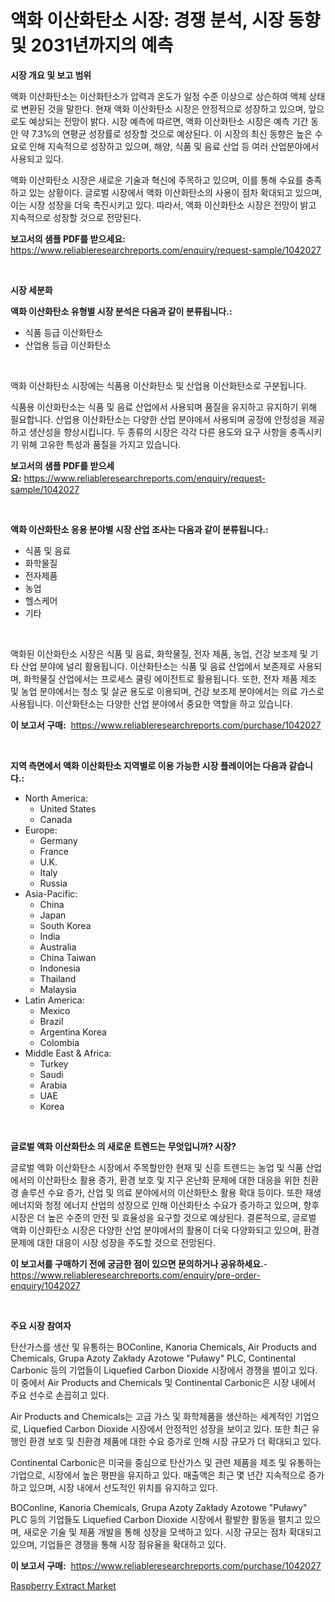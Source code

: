 <p><h1>액화 이산화탄소 시장: 경쟁 분석, 시장 동향 및 2031년까지의 예측</h1></p><p><strong>시장 개요 및 보고 범위</strong></p>
<p><p>액화 이산화탄소는 이산화탄소가 압력과 온도가 일정 수준 이상으로 상슨하여 액체 상태로 변환된 것을 말한다. 현재 액화 이산화탄소 시장은 안정적으로 성장하고 있으며, 앞으로도 예상되는 전망이 밝다. 시장 예측에 따르면, 액화 이산화탄소 시장은 예측 기간 동안 약 7.3%의 연평균 성장률로 성장할 것으로 예상된다. 이 시장의 최신 동향은 높은 수요로 인해 지속적으로 성장하고 있으며, 해양, 식품 및 음료 산업 등 여러 산업분야에서 사용되고 있다.</p><p>액화 이산화탄소 시장은 새로운 기술과 혁신에 주목하고 있으며, 이를 통해 수요를 충족하고 있는 상황이다. 글로벌 시장에서 액화 이산화탄소의 사용이 점차 확대되고 있으며, 이는 시장 성장을 더욱 촉진시키고 있다. 따라서, 액화 이산화탄소 시장은 전망이 밝고 지속적으로 성장할 것으로 전망된다.</p></p>
<p><strong>보고서의 샘플 PDF를 받으세요:</strong> <a href="https://www.reliableresearchreports.com/enquiry/request-sample/1042027">https://www.reliableresearchreports.com/enquiry/request-sample/1042027</a></p>
<p>&nbsp;</p>
<p><strong>시장 세분화</strong></p>
<p><strong>액화 이산화탄소 유형별 시장 분석은 다음과 같이 분류됩니다.:</strong></p>
<p><ul><li>식품 등급 이산화탄소</li><li>산업용 등급 이산화탄소</li></ul></p>
<p>&nbsp;</p>
<p><p>액화 이산화탄소 시장에는 식품용 이산화탄소 및 산업용 이산화탄소로 구분됩니다. </p><p>식품용 이산화탄소는 식품 및 음료 산업에서 사용되며 품질을 유지하고 유지하기 위해 필요합니다. 산업용 이산화탄소는 다양한 산업 분야에서 사용되며 공정에 안정성을 제공하고 생산성을 향상시킵니다. 두 종류의 시장은 각각 다른 용도와 요구 사항을 충족시키기 위해 고유한 특성과 품질을 가지고 있습니다.</p></p>
<p><strong>보고서의 샘플 PDF를 받으세요:</strong>&nbsp;<a href="https://www.reliableresearchreports.com/enquiry/request-sample/1042027">https://www.reliableresearchreports.com/enquiry/request-sample/1042027</a></p>
<p>&nbsp;</p>
<p><strong> 액화 이산화탄소 응용 분야별 시장 산업 조사는 다음과 같이 분류됩니다.:</strong></p>
<p><ul><li>식품 및 음료</li><li>화학물질</li><li>전자제품</li><li>농업</li><li>헬스케어</li><li>기타</li></ul></p>
<p>&nbsp;</p>
<p><p>액화된 이산화탄소 시장은 식품 및 음료, 화학물질, 전자 제품, 농업, 건강 보조제 및 기타 산업 분야에 널리 활용됩니다. 이산화탄소는 식품 및 음료 산업에서 보존제로 사용되며, 화학물질 산업에서는 프로세스 쿨링 에이전트로 활용됩니다. 또한, 전자 제품 제조 및 농업 분야에서는 청소 및 살균 용도로 이용되며, 건강 보조제 분야에서는 의료 가스로 사용됩니다. 이산화탄소는 다양한 산업 분야에서 중요한 역할을 하고 있습니다.</p></p>
<p><strong>이 보고서 구매:</strong>&nbsp; <a href="https://www.reliableresearchreports.com/purchase/1042027">https://www.reliableresearchreports.com/purchase/1042027</a></p>
<p>&nbsp;</p>
<p><strong>지역 측면에서 액화 이산화탄소 지역별로 이용 가능한 시장 플레이어는 다음과 같습니다.:</strong></p>
<p><ul>
    <li>
        North America:
        <ul>
            <li>United States</li>
            <li>Canada</li>
        </ul>
    </li>
    <li>
        Europe:
        <ul>
            <li>Germany</li>
            <li>France</li>
            <li>U.K.</li>
            <li>Italy</li>
            <li>Russia</li>
        </ul>
    </li>
    <li>
        Asia-Pacific:
        <ul>
            <li>China</li>
            <li>Japan</li>
            <li>South Korea</li>
            <li>India</li>
            <li>Australia</li>
            <li>China Taiwan</li>
            <li>Indonesia</li>
            <li>Thailand</li>
            <li>Malaysia</li>
        </ul>
    </li>
    <li>
        Latin America:
        <ul>
            <li>Mexico</li>
            <li>Brazil</li>
            <li>Argentina Korea</li>
            <li>Colombia</li>
        </ul>
    </li>
    <li>
        Middle East & Africa:
        <ul>
            <li>Turkey</li>
            <li>Saudi</li>
            <li>Arabia</li>
            <li>UAE</li>
            <li>Korea</li>
        </ul>
    </li>
    </ul></p>
<p>&nbsp;</p>
<p><strong>글로벌 액화 이산화탄소 의 새로운 트렌드는 무엇입니까? 시장?</strong></p>
<p><p>글로벌 액화 이산화탄소 시장에서 주목할만한 현재 및 신흥 트렌드는 농업 및 식품 산업에서의 이산화탄소 활용 증가, 환경 보호 및 지구 온난화 문제에 대한 대응을 위한 친환경 솔루션 수요 증가, 산업 및 의료 분야에서의 이산화탄소 활용 확대 등이다. 또한 재생 에너지와 청정 에너지 산업의 성장으로 인해 이산화탄소 수요가 증가하고 있으며, 향후 시장은 더 높은 수준의 안전 및 효율성을 요구할 것으로 예상된다. 결론적으로, 글로벌 액화 이산화탄소 시장은 다양한 산업 분야에서의 활용이 더욱 다양화되고 있으며, 환경 문제에 대한 대응이 시장 성장을 주도할 것으로 전망된다.</p></p>
<p><strong>이 보고서를 구매하기 전에 궁금한 점이 있으면 문의하거나 공유하세요.</strong>- <a href="https://www.reliableresearchreports.com/enquiry/pre-order-enquiry/1042027">https://www.reliableresearchreports.com/enquiry/pre-order-enquiry/1042027</a></p>
<p>&nbsp;</p>
<p><strong>주요 시장 참여자</strong></p>
<p><p>탄산가스를 생산 및 유통하는 BOConline, Kanoria Chemicals, Air Products and Chemicals, Grupa Azoty Zakłady Azotowe "Puławy" PLC, Continental Carbonic 등의 기업들이 Liquefied Carbon Dioxide 시장에서 경쟁을 벌이고 있다. 이 중에서 Air Products and Chemicals 및 Continental Carbonic은 시장 내에서 주요 선수로 손꼽히고 있다.</p><p>Air Products and Chemicals는 고급 가스 및 화학제품을 생산하는 세계적인 기업으로, Liquefied Carbon Dioxide 시장에서 안정적인 성장을 보이고 있다. 또한 최근 유행인 환경 보호 및 친환경 제품에 대한 수요 증가로 인해 시장 규모가 더 확대되고 있다.</p><p>Continental Carbonic은 미국을 중심으로 탄산가스 및 관련 제품을 제조 및 유통하는 기업으로, 시장에서 높은 평판을 유지하고 있다. 매출액은 최근 몇 년간 지속적으로 증가하고 있으며, 시장 내에서 선도적인 위치를 유지하고 있다.</p><p>BOConline, Kanoria Chemicals, Grupa Azoty Zakłady Azotowe "Puławy" PLC 등의 기업들도 Liquefied Carbon Dioxide 시장에서 활발한 활동을 펼치고 있으며, 새로운 기술 및 제품 개발을 통해 성장을 모색하고 있다. 시장 규모는 점차 확대되고 있으며, 기업들은 경쟁을 통해 시장 점유율을 확대하고 있다.</p></p>
<p><strong>이 보고서 구매:</strong>&nbsp;&nbsp;<a href="https://www.reliableresearchreports.com/purchase/1042027">https://www.reliableresearchreports.com/purchase/1042027</a></p>
<p><p><a href="https://forested-sushi-9b0.notion.site/Raspberry-Extract-Market-Size-Market-Share-and-Global-Market-Analysis-Report-2024-2031-3a85f4c33494437299ebe387bcc1cbb9">Raspberry Extract Market</a></p></p>
